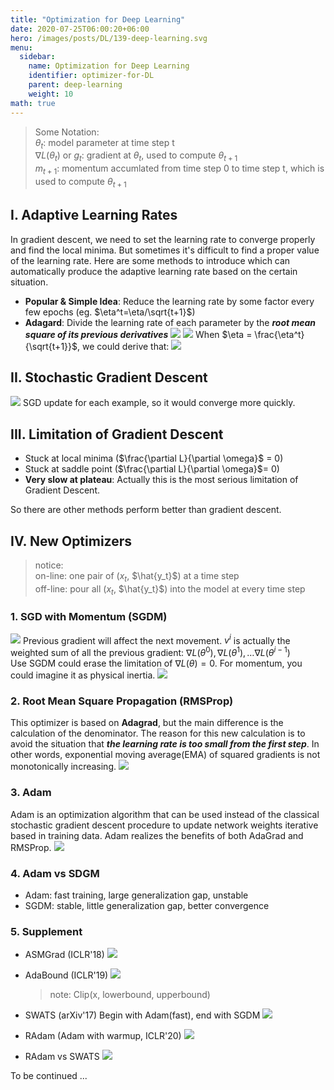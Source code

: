 ```yaml
---
title: "Optimization for Deep Learning"
date: 2020-07-25T06:00:20+06:00
hero: /images/posts/DL/139-deep-learning.svg
menu:
  sidebar:
    name: Optimization for Deep Learning
    identifier: optimizer-for-DL
    parent: deep-learning
    weight: 10
math: true
---
```

> Some Notation: <br>
> $\theta_t$: model parameter at time step t <br>
> $\nabla$$L(\theta_t)$ or $g_t$: gradient at $\theta_t$, used to compute $\theta_{t+1}$ <br>
> $m_{t+1}$: momentum accumlated from time step 0 to time step t, which is used to compute $\theta_{t+1}$

## I. Adaptive Learning Rates
In gradient descent, we need to set the learning rate to converge properly and find the local minima. But sometimes it's difficult to find a proper value of the learning rate. Here are some methods to introduce which can automatically produce the adaptive learning rate based on the certain situation.

- **Popular & Simple Idea**: Reduce the learning rate by some factor every few epochs (eg. $\eta^t=\eta/\sqrt{t+1}$)
- **Adagard**: Divide the learning rate of each parameter by the ***root mean square of its previous derivatives***
![](/images/posts/DL/grad.JPG)
![](/images/posts/DL/adg.JPG)
When $\eta = \frac{\eta^t}{\sqrt{t+1}}$, we could derive that:
![](/images/posts/DL/adg2.JPG)

## II. Stochastic Gradient Descent
![](/images/posts/DL/sgd.JPG)
SGD update for each example, so it would converge more quickly. 

## III. Limitation of Gradient Descent
- Stuck at local minima ($\frac{\partial L}{\partial \omega}$ = 0)
- Stuck at saddle point ($\frac{\partial L}{\partial \omega}$= 0)
- **Very slow at plateau**: Actually this is the most serious limitation of Gradient Descent.

So there are other methods perform better than gradient descent.

## IV. New Optimizers
> notice: <br>
> on-line: one pair of ($x_t$, $\hat{y_t}$) at a time step <br>
> off-line: pour all ($x_t$, $\hat{y_t}$) into the model at every time step

### 1. SGD with Momentum (SGDM)
![](/images/posts/DL/sgdm.JPG)
Previous gradient will affect the next movement. $v^i$ is actually the weighted sum of all the previous gradient:
$\nabla L(\theta^0), \nabla L(\theta^1), \dots \nabla L(\theta^{i-1})$ <br>
Use SGDM could erase the limitation of $\nabla L(\theta) = 0$. 
For momentum, you could imagine it as physical inertia.
![](/images/posts/DL/sgdm2.JPG)

### 2. Root Mean Square Propagation (RMSProp)
This optimizer is based on **Adagrad**, but the main difference is the calculation of the denominator. The reason for this new calculation is to avoid the situation that ***the learning rate is too small from the first step***. In other words, exponential moving average(EMA) of squared gradients is not monotonically increasing.
![](/images/posts/DL/sgdm3.JPG)

### 3. Adam
Adam is an optimization algorithm that can be used instead of the classical stochastic gradient descent procedure to update network weights iterative based in training data.
Adam realizes the benefits of both AdaGrad and RMSProp.
![](/images/posts/DL/adam.JPG)

### 4. Adam vs SDGM
- Adam: fast training, large generalization gap, unstable
- SGDM: stable, little generalization gap, better convergence

### 5. Supplement
- ASMGrad (ICLR'18)
![](/images/posts/DL/asm.JPG)
- AdaBound (ICLR'19)
![](/images/posts/DL/adab.JPG)
    > note: Clip(x, lowerbound, upperbound)

- SWATS (arXiv'17)
Begin with Adam(fast), end with SGDM
![](/images/posts/DL/swats.JPG)
- RAdam (Adam with warmup, ICLR'20)
![](/images/posts/DL/radam.JPG)
- RAdam vs SWATS
![](/images/posts/DL/cmp.JPG)

To be continued ...